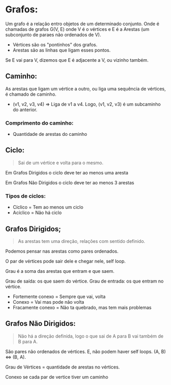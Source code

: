 # Grafos:

Um grafo é a relação entro objetos de um determinado conjunto. Onde é chamadas de grafos G(V, E) onde V é o vértices e E é a Arestas (um subconjunto de paraes não ordenados de V).
- Vértices são os "pontinhos" dos grafos.
- Arestas são as linhas que ligam esses pontos.

Se E vai para V, dizemos que E é adjacente a V, ou vizinho também.

## Caminho:

As arestas que ligam um vértice a outro, ou liga uma sequência de vértices, é chamado de caminho.
    
- (v1, v2, v3, v4) => Liga de v1 a v4.
Logo, (v1, v2, v3) é um subcaminho do anterior.

### Comprimento do caminho:

- Quantidade de arestas do caminho

## Ciclo:

> Sai de um vértice e volta para o mesmo.

Em Grafos Dirigidos o ciclo deve ter ao menos uma aresta

Em Grafos Não Dirigidos o ciclo deve ter ao menos 3 arestas

### Tipos de ciclos:
- Cíclico = Tem ao menos um ciclo
- Acíclico = Não há ciclo

## Grafos Dirigidos;

> As arestas tem uma direção, relações com sentido definido.

Podemos pensar nas arestas como pares ordenados.

O par de vértices pode sair dele e chegar nele, self loop.

Grau é a soma das arestas que entram e que saem.

Grau de saída: os que saem do vértice.
Grau de entrada: os que entram no vértice.

- Fortemente conexo = Sempre que vai, volta
- Conexo = Vai mas pode não volta
- Fracamente conexo = Não ta quebrado, mas tem mais problemas
        
## Grafos Não Dirigidos:
> Não há a direção definida, logo o que sai de A para B vai também de B para A.

São pares não ordenados de vértices. E, não podem haver self loops.
(A, B) <=> (B, A).

Grau de Vértices = quantidade de arestas no vértices.

Conexo se cada par de vertice tiver um caminho